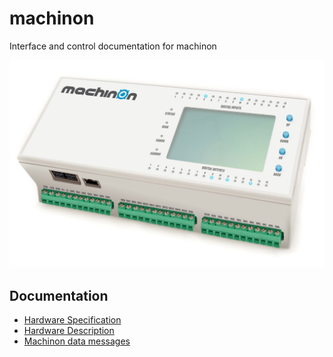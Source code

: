 # machinon
Interface and control documentation for machinon 

![Image of machinon](https://raw.githubusercontent.com/EdddieN/machinon/master/files/images/machinon.jpg)

## Documentation
* [Hardware Specification](hardware_spec.md)
* [Hardware Description](documentation/hardware_description.md)
* [Machinon data messages](machinon_data_messages.md)
